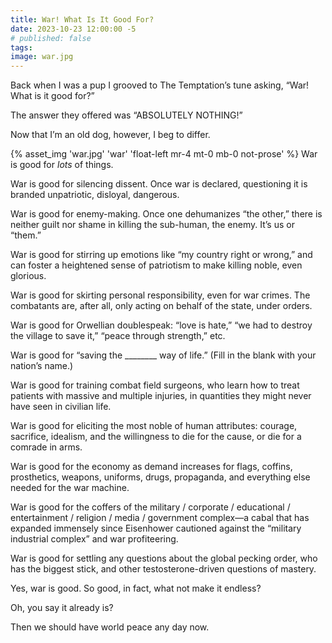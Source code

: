 ```yaml
---
title: War! What Is It Good For?
date: 2023-10-23 12:00:00 -5
# published: false
tags:
image: war.jpg
---
```

Back when I was a pup I grooved to The Temptation’s tune asking,
“War! What is it good for?”

The answer they offered was “ABSOLUTELY NOTHING!”

Now that I’m an old dog, however, I beg to differ. 
<!-- excerpt -->
{% asset_img 'war.jpg' 'war' 'float-left mr-4 mt-0 mb-0 not-prose' %}
War is good for *lots* of things. 

War is good for silencing dissent. Once war is declared, questioning it is
branded unpatriotic, disloyal, dangerous.

War is good for enemy-making. Once one dehumanizes “the other,” there is
neither guilt nor shame in killing the sub-human, the enemy. It’s us or “them.”

War is good for stirring up emotions like “my country right or wrong,” and can
foster a heightened sense of patriotism to make killing noble, even glorious. 

War is good for skirting personal responsibility, even for war crimes. The
combatants are, after all, only acting on behalf of the state, under orders. 

War is good for Orwellian doublespeak: “love is hate,” “we had to destroy the
village to save it,” “peace through strength,” etc. 

War is good for “saving the ________ way of life.” (Fill in the blank with your
nation’s name.) 

War is good for training combat field surgeons, who learn how to treat patients
with massive and multiple injuries, in quantities they might never have seen in
civilian life.

War is good for eliciting the most noble of human attributes: courage,
sacrifice, idealism, and the willingness to die for the cause, or die for a
comrade in arms. 

War is good for the economy as demand increases for flags, coffins,
prosthetics, weapons, uniforms, drugs, propaganda, and everything else needed
for the war machine.     

War is good for the coffers of the
military / corporate / educational / entertainment / religion / media / government
complex—a cabal that has expanded immensely since Eisenhower cautioned against
the “military industrial complex” and war profiteering.

War is good for settling any questions about the global pecking order, who has
the biggest stick, and other testosterone-driven questions of mastery. 

Yes, war is good. So good, in fact, what not make it endless? 

Oh, you say it already is?  

Then we should have world peace any day now. 
